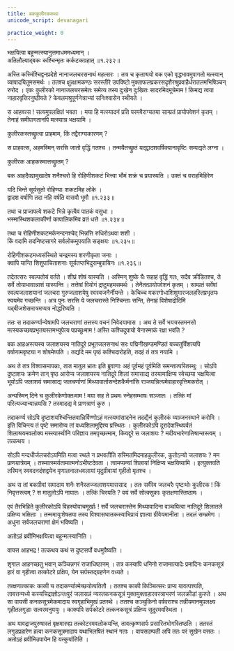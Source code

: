 ```yaml
---
title: बककुलीरककथा
unicode_script: devanagari

practice_weight: 0
---
```

भक्षयित्वा बहून्मत्स्यानुत्तमाधममध्यमान् ।  
अतिलौल्याद्बकः कश्चिन्मृतः कर्कटकग्रहात् ॥१.२३२॥

अस्ति कस्मिंश्चिद्वनप्रदेशे नानाजलचरसनाथं महत्सरः । तत्र च कृताश्रयो बक एको वृद्धभावमुपागतो मत्स्यान् व्यापादयितुमसमर्थः । ततश्च क्षुत्क्षामकण्ठः सरस्तीरे उपविष्टो मुक्ताफलप्रकरसदृशैरश्रुप्रवाहैर्धरातलमभिषिञ्चन् रुरोद । एकः कुलीरको नानाजलचरसमेतः समेत्य तस्य दुःखेन दुःखितः सादरमिदमूचेमाम ! किमद्य त्वया नाहारवृत्तिरनुष्ठीयते ? केवलमश्रुपूर्णनेत्राभ्यां सनिःश्वासेन स्थीयते ।  

स आहवत्स ! सत्यमुपलक्षितं भवता । मया हि मत्स्यादनं प्रति परमवैराग्यतया साम्प्रतं प्रायोपवेशनं कृतम् । तेनाहं समीपागतानपि मत्स्यान्न भक्षयामि ।  

कुलीरकस्तच्छ्रुत्वा प्राहमाम, किं तद्वैराग्यकारणम् ?

स प्राहवत्स, अहमस्मिन् सरसि जातो वृद्धिं गतश्च । तन्मयैतच्छ्रुतं यद्द्वादशवर्षिक्यानावृष्टिः सम्पद्यते लग्ना ।  

कुलीरक आहकस्मात्तच्छ्रुतम् ?

बक आहदैवज्ञमुखादेष शनैश्चरो हि रोहिणीशकटं भित्त्वा भौमं शक्रं च प्रयास्यति । उक्तं च वराहमिहिरेण

यदि भिन्ते सूर्यसुतो रोहिण्याः शकटमिह लोके ।  
द्वादश वर्षाणि तदा नहि वर्षति वासवौ भूमौ ॥१.२३३॥

तथा च
प्राजापत्ये शकटे भिन्ने कृत्वैव पातकं वसुधा ।  
भस्मास्थिशकलाकीर्णा कापालिकमिव व्रतं धत्ते ॥१.२३४॥

तथा च
रोहिणीशकटमर्कनन्दनश्चेद्
भिन्नत्ति रुधिरोऽथवा शशी ।  
किं वदामि तदनिष्टसागरे
सर्वलोकमुपयाति सङ्क्षयः ॥१.२३५॥

रोहिणीशकटमध्यसंस्थिते
चन्द्रमस्य शरणीकृता जनाः ।  
क्वापि यान्ति शिशुपाचिताशनाः
सूर्यतप्तभिदुराम्बुपायिनः ॥१.२३६॥

तदेतत्सरः स्वल्पतोयं वर्तते । शीघ्रं शोषं यास्यति । अस्मिन् शुष्के यैः सहाहं वृद्धिं गतः, सदैव क्रीडितश्च, ते सर्वे तोयाभावान्नाशं यास्यन्ति । तत्तेषां वियोगं द्रष्टुमहमसमर्थः । तेनैतत्प्रायोपवेशनं कृतम् । साम्प्रतं सर्वेषां स्वल्पजलाशयानां जलचरा गुरुजलाशयेषु स्वस्वजनैर्नीयन्ते । केचिच्च मकरगोधाशिशुमारजलहस्तिप्रभृतयः स्वयमेव गच्छन्ति । अत्र पुनः सरसि ये जलचरास्ते निश्चिन्ताः सन्ति, तेनाहं विशेषाद्रोदिमि यद्बीजशेसमात्रमप्यत्र नोद्धरिष्यति
।  

ततः स तदाकर्ण्यान्येषामपि जलचराणां तत्तस्य वचनं निवेदयामास । अथ ते सर्वे भयत्रस्तमनसो मत्स्यकच्छपप्रभृतयस्तमभ्युपेत्य पप्रच्छुःमाम ! अस्ति कश्चिदुपायो येनास्माकं रक्षा भवति ?

बक आहअस्त्यस्य जलाशयस्य नातिदूरे प्रभूतजलसनाथं सरः पद्मिनीखण्डमण्डितं यच्चतुर्विंशत्यपि वर्षाणामवृष्ट्या न शोषमेष्यति । तद्यदि मम पृष्ठं कश्चिदारोहति, तदहं तं तत्र नयामि ।  

अथ ते तत्र विश्वासमापन्नाः, तात मातुल भ्रातः इति ब्रुवाणाः अहं पूर्वमहं पूर्वमिति समन्तात्परितस्थुः । सोऽपि दुष्टाशयः क्रमेण तान् पृष्ठ आरोप्य जलाशयस्य नातिदूरे शिलां समासाद्य तस्यामाक्षिप्य  स्वेच्छया भक्षयित्वा भूयोऽपि जलाशयं समासाद्य जलचर्णाणां मिथ्यावार्तासन्देशकैर्मनांसि रञ्जयन्नित्यमेवाहारवृत्तिमकरोत् ।  

अन्यस्मिन् दिने च कुलीरकेणोक्तःमाम ! मया सह ते प्रथमः स्नेहसम्भाषः सञ्जातः  । तत्किं मां परित्यज्यान्यान्नयसि ? तस्मादद्य मे प्राणत्राणं कुरु ।  

तदाकर्ण्य सोऽपि दुष्टाशयश्चिन्तितवान्निर्विण्णोऽहं मत्स्यमांसादनेन तदद्यैनं कुलीरकं व्यञ्जनस्थाने करोमि । इति विचिन्त्य तं पृष्टे समारोप्य तां वध्यशिलामुद्दिश्य प्रस्थितः । कुलीरकोऽपि दूरादेवास्थिपर्वतं शिलाश्रयमवलोक्य मस्त्यास्थीनि परिज्ञाय तमपृच्छत्माम, कियद्दूरे स जलाशयः ? मदीयभारेणातिश्रान्तस्त्वम् । तत्कथय ।  

सोऽपि मन्दधीर्जलचरोऽयमिति मत्वा स्थले न प्रभवतीति सस्मितमिदमाहकुलीरक, कुतोऽन्यो जलाशयः ? मम प्राणयात्रेयम् । तस्मात्स्मर्यतामात्मनोऽभीष्टदेवता । त्वामप्यन्यां शिलायां निक्षिप्य भक्षयिष्यामि । इत्युक्तवति तस्मिन् स्ववदनदंशद्वयेन मृणालनालधवलायां मृदुग्रीवायां गृहीतो मृतश्च ।  

अथ स तां बकग्रीवां समादाय शनैः शनैस्तज्जलाशयमाससाद । ततः सर्वैरेव जलचरैः पृष्टःभोः कुलीरक ! किं निवृत्तस्त्वम् ? स मातुलोऽपि नायातः । तत्किं चिरयति ? वयं सर्वे सोत्क्सुकाः कृतक्षणास्तिष्ठामः ।  

एवं तैरभिहिते कुलीरकोऽपि विहस्योवाचमूर्खाः ! सर्वे जलचरास्तेन मिथ्यावादिना वञ्चयित्वा नातिदूरे शिलातले प्रक्षिप्य भक्षिताः । तन्ममायुःशेषतया तस्य विश्वासघातकस्याभिप्रायं ज्ञात्वा ग्रीवेयमानीता । तदलं सम्भ्रमेण । अधुना सर्वजलचराणां क्षेमं भविष्यति ।  

अतोऽहं ब्रवीमिभक्षयित्वा बहून्मत्स्यानिति ।  

वायस आहभद्र ! तत्कथय कथं स दुष्टसर्पो वधमुपैष्यति ।  

शृगाल आहगच्छतु भवान् कञ्चिन्नगरं राजाधिष्ठानम् । तत्र कस्यापि धनिनो राजामात्यादेः प्रमादिनः कनकसूत्रं हारं वा गृहीत्वा तत्कोटरे प्रक्षिप, येन सर्पस्तद्ग्रहणेन वध्यते ।  

तत्क्षणात्काकः काकी च तदाकर्ण्यात्मेच्छयोत्पतितौ । ततश्च काकी किञ्चित्सरः प्राप्य यावत्पश्यति, तावत्तन्मध्ये कस्यचिद्राज्ञोऽन्तःपुरं जलासन्नं न्यस्तकनकसूत्रं मुक्तमुक्ताहारवस्त्राभरणं जलक्रीडां कुरुते । अथ सा वायसी कनकसूत्रमेकमादाय स्वगृहाभिमुखं प्रतस्थे । ततश्च कञ्चुकिनो वर्षवराश्च तन्नीयमानमुपलक्ष्य गृहीतलगुडाः सत्वरमनुययुः । काक्यपि सर्पकोटरे तत्कनकसूत्रं प्रक्षिप्य सुदूरमवस्थिता ।  

अथ यावद्राजपुरुषास्तं वृक्षमारुह्य तत्कोटरमवलोकयन्ति, तावत्कृष्णसर्पः प्रसारितभोगस्तिष्ठति । ततस्तं लगुडप्रहारेण हत्वा कनकसूत्रमादाय यथाभिलषितं स्थानं गताः । वायसदम्पती अपि ततः परं सुखेन वसतः । अतोऽहं ब्रवीमिउपायेन हि यत्कुर्यातिति ।  
